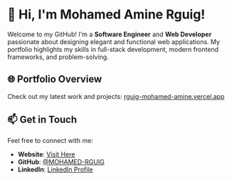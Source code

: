 # 👋 Hi, I'm Mohamed Amine Rguig!

Welcome to my GitHub! I'm a **Software Engineer** and **Web Developer** passionate about designing elegant and functional web applications. My portfolio highlights my skills in full-stack development, modern frontend frameworks, and problem-solving.

## 🌐 Portfolio Overview  
Check out my latest work and projects: [rguig-mohamed-amine.vercel.app](https://rguig-mohamed-amine.vercel.app)  

## 📫 Get in Touch  
Feel free to connect with me:  
- **Website**: [Visit Here](https://rguig-mohamed-amine.vercel.app)  
- **GitHub**: [@MOHAMED-RGUIG](https://github.com/MOHAMED-RGUIG)  
- **LinkedIn**: [LinkedIn Profile]([https://www.linkedin.com](https://www.linkedin.com/in/mohamed-amine-rguig))
